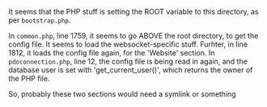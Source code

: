 It seems that the PHP stuff is setting the ROOT variable to this directory, as per `bootstrap.php`.

In `common.php`, line 1759, it seems to go ABOVE the root directory, to get the config file. It seems to load the websocket-specific stuff. Furhter, in line 1812, it loads the config file again, for the 'Website' section.
In `pdoconnection.php`, line 12, the config file is being read in again, and the database user is set with 'get_current_user()', which returns the owner of the PHP file.

So, probably these two sections would need a symlink or something